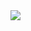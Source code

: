 <img src="https://capsule-render.vercel.app/api?type=waving&color=#6289&height=300&section=header&text=soolkkeobi%20&fontSize=90" />
